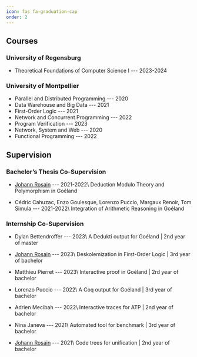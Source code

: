 ```yaml
---
icon: fas fa-graduation-cap
order: 2
---
```


##  Courses

### University of Regensburg

* Theoretical Foundations of Computer Science I --- 2023-2024


### University of Montpellier

* Parallel and Distributed Programming --- 2020
* Data Warehouse and Big Data --- 2021
* First-Order Logic --- 2021
* Network and Concurrent Programming --- 2022
* Program Verification --- 2023
* Network, System and Web --- 2020
* Functional Programming --- 2022


## Supervision

### Bachelor’s Thesis Co-Supervision

* [Johann Rosain](https://perso.ens-lyon.fr/johann.rosain/) --- 2021-2022\\
Deduction Modulo Theory and Polymorphism in Goéland

* Cédric Cahuzac, Enzo Goulesque, Lorenzo Puccio, Margaux Renoir, Tom Simula --- 2021-2022\\
Integration of Arithmetic Reasoning in Goéland

### Internship Co-Supervision

* Dylan Bettendroffer --- 2023\\
A Dedukti output for Goéland | 2nd year of master

* [Johann Rosain](https://perso.ens-lyon.fr/johann.rosain/) --- 2023\\
Deskolemization in First-Order Logic | 3rd year of bachelor

* Matthieu Pierret --- 2023\\
Interactive proof in Goéland | 2rd year of bachelor

* Lorenzo Puccio --- 2022\\
A Coq output for Goéland | 3rd year of bachelor

* Adrien Mecibah --- 2022\\
Interactive traces for ATP | 2nd year of bachelor

* Nina Janeva --- 2021\\
Automated tool for benchmark | 3rd year of bachelor

* [Johann Rosain](https://perso.ens-lyon.fr/johann.rosain/) --- 2021\\
Code trees for unification | 2nd year of bachelor
